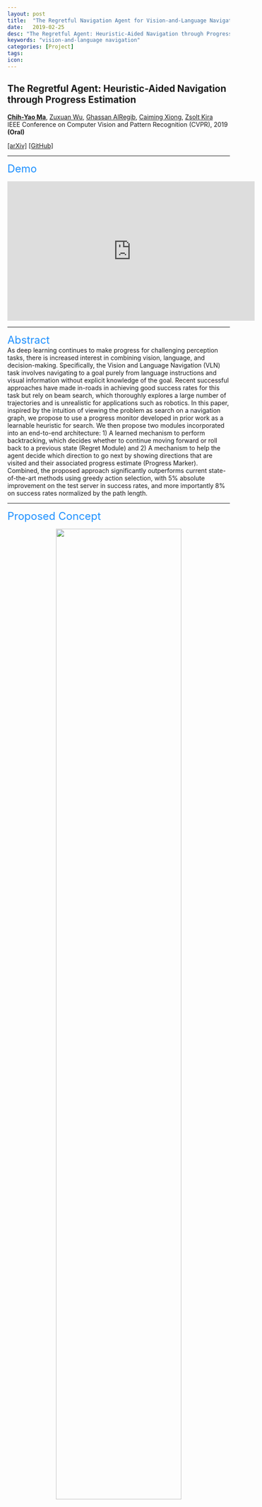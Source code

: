 ```yaml
---
layout: post
title:  "The Regretful Navigation Agent for Vision-and-Language Navigation"
date:   2019-02-25
desc: "The Regretful Agent: Heuristic-Aided Navigation through Progress Estimation"
keywords: "vision-and-language navigation"
categories: [Project]
tags:
icon:
---
```


<meta name="citation_title" content="The Regretful Agent: Heuristic-Aided Navigation through Progress Estimation">
<meta name="citation_author" content="Ma, Chih-Yao">
<meta name="citation_author" content="Wu, Zuxuan">
<meta name="citation_author" content="AlRegib, Ghassan">
<meta name="citation_author" content="Xiong, Caiming">
<meta name="citation_author" content="Kira, Zsolt">
<meta name="citation_publication_date" content="2019/03/05">
<meta name="citation_conference_title" content="Proceedings of the IEEE Conference on Computer Vision and Pattern Recognition (CVPR)">
<meta name="citation_pdf_url" content="https://arxiv.org/pdf/1903.01602.pdf">

<head>
<style>
.gunimage {
  display: inline-block;
  margin-left: auto;
  margin-right: auto;
  width: 15%;
}
.half {
  width:50%;
  float: left;
}
#images {
  text-align: center;
  width: 100%;
}
div.section_header {
  font-size: x-large;
  color: rgb(30,144,255);
}
</style>
</head>


## **The Regretful Agent: Heuristic-Aided Navigation through Progress Estimation**
[**Chih-Yao Ma**](https://chihyaoma.github.io/), [Zuxuan Wu](http://zxwu.azurewebsites.net/), [Ghassan AlRegib](https://ghassanalregib.com/), [Caiming Xiong](http://www.stat.ucla.edu/~caiming/), [Zsolt Kira](https://www.cc.gatech.edu/~zk15/)<br>
IEEE Conference on Computer Vision and Pattern Recognition (CVPR), 2019 **(Oral)**<br>

[[arXiv]](https://arxiv.org/abs/1903.01602)
[[GitHub]](https://github.com/chihyaoma/regretful-agent)

---
<div class="section_header">Demo</div>
<p align="center">
  <iframe width="560" height="315" src="https://www.youtube.com/embed/zN7HrtJ_nlc" frameborder="0" allow="accelerometer; autoplay; encrypted-media; gyroscope; picture-in-picture" allowfullscreen></iframe>
</p>

---
<div class="section_header">Abstract</div>
As deep learning continues to make progress for challenging perception tasks, there is increased interest in combining vision, language, and decision-making. Specifically, the Vision and Language Navigation (VLN) task involves navigating to a goal purely from language instructions and visual information without explicit knowledge of the goal. Recent successful approaches have made in-roads in achieving good success rates for this task but rely on beam search, which thoroughly explores a large number of trajectories and is unrealistic for applications such as robotics. In this paper, inspired by the intuition of viewing the problem as search on a navigation graph, we propose to use a progress monitor developed in prior work as a learnable heuristic for search. We then propose two modules incorporated into an end-to-end architecture: 1) A learned mechanism to perform backtracking, which decides whether to continue moving forward or roll back to a previous state (Regret Module) and 2) A mechanism to help the agent decide which direction to go next by showing directions that are visited and their associated progress estimate (Progress Marker). Combined, the proposed approach significantly outperforms current state-of-the-art methods using greedy action selection, with 5% absolute improvement on the test server in success rates, and more importantly 8% on success rates normalized by the path length.

---
<div class="section_header">Proposed Concept</div>

<p align="center">
<img src="../../../../static/assets/img/teasers/regretful.png?raw=true" width="75%">
</p>

---
<div class="section_header">Qualitative Results</div>

The below figure shows the qualitative outputs of our model during successful navigation in unseen environments. 
In the example at the left side, the agent made a mistake at the first step, and the estimated progress at the second step slightly decreases.
The agent then decides to rollback, after which the progress monitor significantly increases. 
Finally, the agent stopped correctly as instructed. 
At the middle, we show an example where the agent correctly goes up the stairs but incorrectly does it again rather than turning and finding the TV as instructed. 
Note that the progress monitor increases but only by a small amount; this demonstrates the need for learned mechanisms that can reason about the textual and visual grounding and context, as well as the resulting level of change in progress. 
In this case the agent then correctly decides to rollback and successfully walked into the TV room. 
At the right side, the agent misses the stairs, resulting in a very small progress increase. 
The agent decides to rollback as a result. 
Upon reaching the goal, the agent's progress estimate is 99%.
Please refer to the Appendix for the full trajectories and unsuccessful examples.

<p align="center">
<img src="../../../../static/assets/img/blog/regretful-demo.png?raw=true" width="75%">
</p>

---
<div class="section_header">Navigation Performance on Room-to-Room</div>


<span style="vertical-align:middle">
  <br>
  We evaluate our proposed Regretful Agent on the Room-to-Room dataset for Vision-and-Language Navigation task.
  our method achieves significant performance improvement over the existing approaches.
  We achieved 37% SPL and 48% SR on the validation unseen set and outperformed all existing work.
  Our best performing model achieves 41% SPL and 50% SR on validation unseen set when trained with the synthetic data.
  We demonstrate absolute 8% SPL improvement and 5% SR improvement on the test server over the current state-of-the-art method.
</span>
<div>
<img style="display:block; margin-left: auto; margin-right: auto;" src="../../../../static/assets/img/blog/regretful-sota.png?raw=true" width="75%">
</div>
<div style="clear: both;"></div>

---
<div class="section_header">Code and Paper</div>
<div id="images">
  <div class="half">
  <a href="https://github.com/chihyaoma/regretful-agent">
    <img class="gunimage" alt="idk" src="../../../../static/assets/img/blog/github-icon.png?raw=true">
    <p>GitHub</p>
  </a>
  </div>
  <div class="half">
    <a href="https://arxiv.org/abs/1903.01602">
    <img class="gunimage" alt="idk" src="../../../../static/assets/img/blog/paper-icon.png?raw=true">
    <p>arXiv</p>
    </a>
  </div>
</div>
<div style="clear: both;"></div>

---
<div class="section_header">Citation</div>
If you find this repository useful, please cite our paper:
<pre><code>
@inproceedings{ma2019theregretful,
    title={The Regretful Agent: Heuristic-Aided Navigation through Progress Estimation},
    author={Ma, Chih-Yao and Wu, Zuxuan and AlRegib, Ghassan and Xiong, Caiming and Kira, Zsolt},
    booktitle={Proceedings of the IEEE Conference on Computer Vision and Pattern Recognition (CVPR)},
    year={2019},
    url={https://arxiv.org/abs/1903.01602},
}
</code></pre>